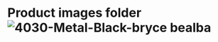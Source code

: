 # Product images folder![4030-Metal-Black-bryce bealba](https://github.com/user-attachments/assets/e5d7c3ed-8846-4e4e-a305-0062a6bc7697)
